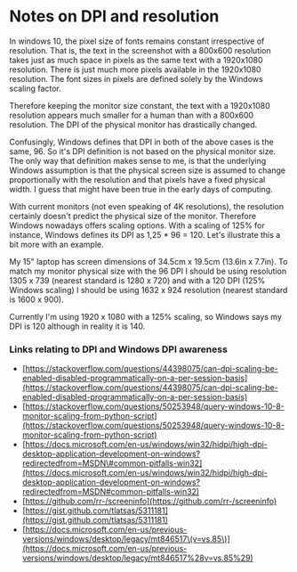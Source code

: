 # Notes on DPI and resolution

In windows 10, the pixel size of fonts remains constant irrespective of resolution. That is, the text in the screenshot with a 800x600 resolution takes just as much space in pixels as the same text with a 1920x1080 resolution. There is just much more pixels available in the 1920x1080 resolution. The font sizes in pixels are defined solely by the Windows scaling factor. 

Therefore keeping the monitor size constant, the text with a 1920x1080 resolution appears much smaller for a human than with a 800x600 resolution. The DPI of the physical monitor has drastically changed. 

Confusingly, Windows defines that DPI in both of the above cases is the same, 96. So it's DPI definition is not based on the physical monitor size. The only way that definition makes sense to me, is that the underlying Windows assumption is that the physical screen size is assumed to change proportionally with the resolution and that pixels have a fixed physical width. I guess that might have been true in the early days of computing.

With current monitors \(not even speaking of 4K resolutions\), the resolution certainly doesn't predict the physical size of the monitor. Therefore Windows nowadays offers scaling options. With a scaling of 125% for instance, Windows defines its DPI as 1,25 \* 96 = 120. Let's illustrate this a bit more with an example. 

My 15" laptop has screen dimensions of 34.5cm x 19.5cm \(13.6in x 7.7in\). To match my monitor physical size with the 96 DPI I should be using resolution 1305 x 739 \(nearest standard is 1280 x 720\) and with a 120 DPI \(125% Windows scaling\) I should be using 1632 x 924 resolution \(nearest standard is 1600 x 900\). 

Currently I'm using 1920 x 1080 with a 125% scaling, so Windows says my DPI is 120 although in reality it is 140.

### Links relating to DPI and Windows DPI awareness

* [https://stackoverflow.com/questions/44398075/can-dpi-scaling-be-enabled-disabled-programmatically-on-a-per-session-basis](https://stackoverflow.com/questions/44398075/can-dpi-scaling-be-enabled-disabled-programmatically-on-a-per-session-basis)
* [https://stackoverflow.com/questions/50253948/query-windows-10-8-monitor-scaling-from-python-script](https://stackoverflow.com/questions/50253948/query-windows-10-8-monitor-scaling-from-python-script)
* [https://docs.microsoft.com/en-us/windows/win32/hidpi/high-dpi-desktop-application-development-on-windows?redirectedfrom=MSDN\#common-pitfalls-win32](https://docs.microsoft.com/en-us/windows/win32/hidpi/high-dpi-desktop-application-development-on-windows?redirectedfrom=MSDN#common-pitfalls-win32)
* [https://github.com/rr-/screeninfo](https://github.com/rr-/screeninfo)
* [https://gist.github.com/tlatsas/5311181](https://gist.github.com/tlatsas/5311181)
* [https://docs.microsoft.com/en-us/previous-versions/windows/desktop/legacy/mt846517\(v=vs.85\)](https://docs.microsoft.com/en-us/previous-versions/windows/desktop/legacy/mt846517%28v=vs.85%29)

